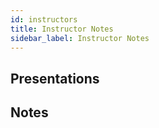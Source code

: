 ```yaml
---
id: instructors
title: Instructor Notes
sidebar_label: Instructor Notes
---
```


## Presentations

## Notes
